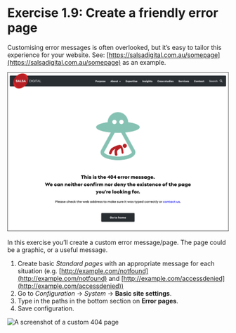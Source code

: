 # Exercise 1.9: Create a friendly error page

Customising error messages is often overlooked, but it’s easy to tailor this experience for your website. See: [https://salsadigital.com.au/somepage](https://salsadigital.com.au/somepage) as an example.

![Image of 404 page](../.gitbook/assets/Ex-1-9-404-page.png)

In this exercise you’ll create a custom error message/page. The page could be a graphic, or a useful message.

1. Create basic _Standard pages_ with an appropriate message for each situation (e.g. [http://example.com/notfound](http://example.com/notfound) and [http://example.com/accessdenied](http://example.com/accessdenied))
2. Go to _Configuration_ → _System_ → **Basic site settings**.
3. Type in the paths in the bottom section on **Error pages**.
4. Save configuration.

<img src="../.gitbook/assets/27 (2).png" alt="A screenshot of a custom 404 page" data-size="original">

